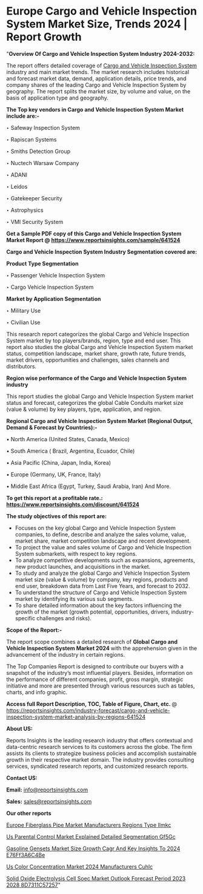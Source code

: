 # Europe Cargo and Vehicle Inspection System Market Size, Trends 2024 | Report Growth

"<strong>Overview Of Cargo and Vehicle Inspection System Industry 2024-2032:</strong>

The report offers detailed coverage of <a href=https://www.reportsinsights.com/sample/641524>Cargo and Vehicle Inspection System</a> industry and main market trends. The market research includes historical and forecast market data, demand, application details, price trends, and company shares of the leading Cargo and Vehicle Inspection System by geography. The report splits the market size, by volume and value, on the basis of application type and geography.

<strong>The Top key vendors in Cargo and Vehicle Inspection System Market include are:- </strong>

‣ Safeway Inspection System

‣ Rapiscan Systems

‣ Smiths Detection Group

‣ Nuctech Warsaw Company

‣ ADANI

‣ Leidos

‣ Gatekeeper Security

‣ Astrophysics

‣ VMI Security System

<strong>Get a Sample PDF copy of this Cargo and Vehicle Inspection System Market Report </strong><strong>@ <a href=https://www.reportsinsights.com/sample/641524 style=color:#0000ff;>https://www.reportsinsights.com/sample/641524</a> </strong>

<strong>Cargo and Vehicle Inspection System Industry Segmentation covered are:</strong>

<strong>Product Type Segmentation</strong>

‣ Passenger Vehicle Inspection System

‣ Cargo Vehicle Inspection System

<strong>Market by Application Segmentation</strong>

‣ Military Use

‣ Civilian Use

This research report categorizes the global Cargo and Vehicle Inspection System market by top players/brands, region, type and end user. This report also studies the global Cargo and Vehicle Inspection System market status, competition landscape, market share, growth rate, future trends, market drivers, opportunities and challenges, sales channels and distributors.

<strong>Region wise performance of the Cargo and Vehicle Inspection System industry</strong><strong> </strong>

This report studies the global Cargo and Vehicle Inspection System market status and forecast, categorizes the global Cable Conduits market size (value &amp; volume) by key players, type, application, and region. 

<strong>Regional Cargo and Vehicle Inspection System Market (Regional Output, Demand &amp; Forecast by Countries):-</strong>

• North America (United States, Canada, Mexico)

• South America ( Brazil, Argentina, Ecuador, Chile)

• Asia Pacific (China, Japan, India, Korea)

• Europe (Germany, UK, France, Italy)

• Middle East Africa (Egypt, Turkey, Saudi Arabia, Iran) And More.

<strong>To get this report at a profitable rate.: <a href=https://www.reportsinsights.com/discount/641524 style=color:#0000ff;>https://www.reportsinsights.com/discount/641524</a></strong>

<strong>The study objectives of this report are:</strong>
<ul>
  <li>Focuses on the key global Cargo and Vehicle Inspection System companies, to define, describe and analyze the sales volume, value, market share, market competition landscape and recent development.</li>
  <li>To project the value and sales volume of Cargo and Vehicle Inspection System submarkets, with respect to key regions.</li>
  <li>To analyze competitive developments such as expansions, agreements, new product launches, and acquisitions in the market.</li>
  <li>To study and analyze the global Cargo and Vehicle Inspection System market size (value &amp; volume) by company, key regions, products and end user, breakdown data from Last Five Years, and forecast to 2032.</li>
  <li>To understand the structure of Cargo and Vehicle Inspection System market by identifying its various sub segments.</li>
  <li>To share detailed information about the key factors influencing the growth of the market (growth potential, opportunities, drivers, industry-specific challenges and risks).</li>
</ul>
<strong>Scope of the Report:-</strong><strong> </strong>

The report scope combines a detailed research of <strong>Global Cargo and Vehicle Inspection System Market 2024 </strong>with the apprehension given in the advancement of the industry in certain regions.

The Top Companies Report is designed to contribute our buyers with a snapshot of the industry’s most influential players. Besides, information on the performance of different companies, profit, gross margin, strategic initiative and more are presented through various resources such as tables, charts, and info graphic.

<strong>Access full Report Description, TOC, Table of Figure, Chart, etc. </strong>@   <a href=https://reportsinsights.com/industry-forecast/cargo-and-vehicle-inspection-system-market-analysis-by-regions-641524 style=color:#0000ff;>https://reportsinsights.com/industry-forecast/cargo-and-vehicle-inspection-system-market-analysis-by-regions-641524</a>

<strong>About US:</strong>

Reports Insights is the leading research industry that offers contextual and data-centric research services to its customers across the globe. The firm assists its clients to strategize business policies and accomplish sustainable growth in their respective market domain. The industry provides consulting services, syndicated research reports, and customized research reports.

<strong>Contact US:</strong>

<p class=""""><b>Email:</b> <a href=mailto:info@reportsinsights.com>info@reportsinsights.com</a></p>
<p class=""""><b>Sales:</b> <a href=mailto:sales@reportsinsights.com>sales@reportsinsights.com</a></p>

<strong>Our other reports</strong>

<a href=https://www.linkedin.com/pulse/europe-fiberglass-pipe-market-manufacturers-regions-type-ilmkc/>Europe Fiberglass Pipe Market Manufacturers Regions Type Ilmkc</a>

<a href=https://www.linkedin.com/pulse/us-parental-control-market-explained-detailed-segmentation-gf5gc/>Us Parental Control Market Explained Detailed Segmentation Gf5Gc</a>

<a href=https://medium.com/@aneetapatil1234/gasoline-gensets-market-size-growth-cagr-and-key-insights-to-2024-e76ff3a6c4be>Gasoline Gensets Market Size Growth Cagr And Key Insights To 2024 E76Ff3A6C4Be</a>

<a href=https://www.linkedin.com/pulse/us-color-concentration-market-2024-manufacturers-cuhlc/>Us Color Concentration Market 2024 Manufacturers Cuhlc</a>

<a href=https://medium.com/@shreyaw909/solid-oxide-electrolysis-cell-soec-market-outlook-forecast-period-2023-2028-8d7311c57257>Solid Oxide Electrolysis Cell Soec Market Outlook Forecast Period 2023 2028 8D7311C57257</a>"
